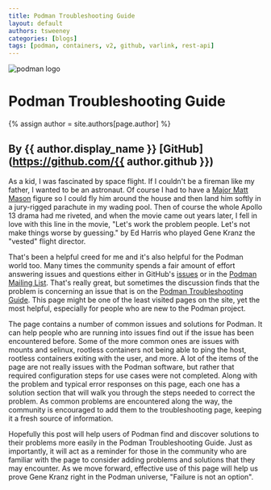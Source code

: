 ```yaml
---
title: Podman Troubleshooting Guide                  
layout: default
authors: tsweeney
categories: [blogs]
tags: [podman, containers, v2, github, varlink, rest-api]
---
```

![podman logo](https://podman.io/images/podman.svg)

# Podman Troubleshooting Guide
{% assign author = site.authors[page.author] %}
## By {{ author.display_name }} [GitHub](https://github.com/{{ author.github }})

As a kid, I was fascinated by space flight.  If I couldn't be a fireman like my father, I wanted to be an astronaut.  Of course I had to have a [Major Matt Mason](https://www.youtube.com/watch?v=4sNoiDT0BMw&list=LLTdXWmg018se8aJN4cUq6Ag&index=2934) figure so I could fly him around the house and then land him softly in a jury-rigged parachute in my wading pool.  Then of course the whole Apollo 13 drama had me riveted, and when the movie came out years later, I fell in love with this line in the movie, "Let's work the problem people. Let's not make things worse by guessing." by Ed Harris who played Gene Kranz the "vested" flight director.
<!--readmore-->

That's been a helpful creed for me and it's also helpful for the Podman world too.  Many times the community spends a fair amount of effort answering issues and questions either in GitHub's [issues](https://github.com/containers/podman/issues) or in the [Podman Mailing List](https://lists.podman.io/admin/lists/podman.lists.podman.io/).  That's really great, but sometimes the discussion finds that the problem is concerning an issue that is on the [Podman Troubleshooting Guide](https://github.com/containers/podman/blob/main/troubleshooting.md).  This page might be one of the least visited pages on the site, yet the most helpful, especially for people who are new to the Podman project.

The page contains a number of common issues and solutions for Podman.  It can help people who are running into issues find out if the issue has been encountered before.  Some of the more common ones are issues with mounts and selinux, rootless containers not being able to ping the host, rootless containers exiting with the user, and more.  A lot of the items of the page are not really issues with the Podman software, but rather that required configuration steps for use cases were not completed.  Along with the problem and typical error responses on this page, each one has a solution section that will walk you through the steps needed to correct the problem.  As common problems are encountered along the way, the community is encouraged to add them to the troubleshooting page, keeping it a fresh source of information.

Hopefully this post will help users of Podman find and discover solutions to their problems more easily in the Podman Troubleshooting Guide.  Just as importantly, it will act as a reminder for those in the community who are familiar with the page to consider adding problems and solutions that they may encounter.  As we move forward, effective use of this page will help us prove Gene Kranz right in the Podman universe, "Failure is not an option".

